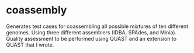 coassembly
==========

Generates test cases for coassembling all possible mixtures of ten different genomes.  Using three different assemblers (IDBA, SPAdes, and Minia).  Quality assessment to be performed using QUAST and an extension to QUAST that I wrote.  

